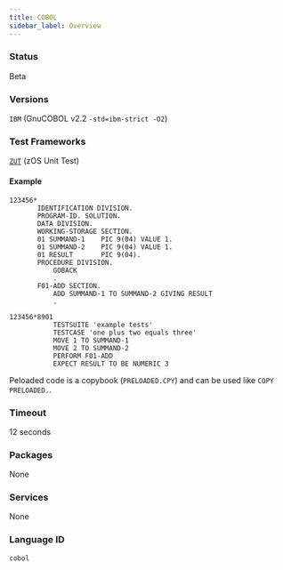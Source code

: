 ```yaml
---
title: COBOL
sidebar_label: Overview
---
```



### Status

Beta

### Versions

`IBM` (GnuCOBOL v2.2 `-std=ibm-strict -O2`)

### Test Frameworks

[`ZUT`](https://github.com/neopragma/cobol-unit-test) (zOS Unit Test)

#### Example

```cobol
123456*
       IDENTIFICATION DIVISION.
       PROGRAM-ID. SOLUTION.
       DATA DIVISION.
       WORKING-STORAGE SECTION.
       01 SUMMAND-1    PIC 9(04) VALUE 1.
       01 SUMMAND-2    PIC 9(04) VALUE 1.
       01 RESULT       PIC 9(04).
       PROCEDURE DIVISION.
           GOBACK
           .
       F01-ADD SECTION.
           ADD SUMMAND-1 TO SUMMAND-2 GIVING RESULT
           .
```

```cobol
123456*8901
           TESTSUITE 'example tests'
           TESTCASE 'one plus two equals three'
           MOVE 1 TO SUMMAND-1
           MOVE 2 TO SUMMAND-2
           PERFORM F01-ADD
           EXPECT RESULT TO BE NUMERIC 3
```

Peloaded code is a copybook (`PRELOADED.CPY`) and can be used like `COPY PRELOADED.`.


### Timeout

12 seconds

### Packages

None

### Services

None

### Language ID

`cobol`
